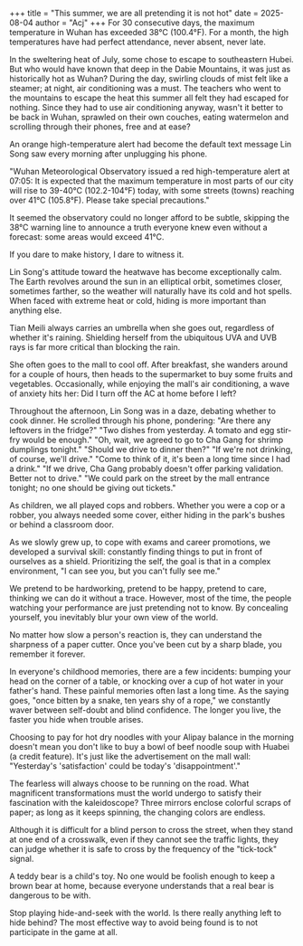 +++
title = "This summer, we are all pretending it is not hot"
date = 2025-08-04
author = "Acj"
+++
For 30 consecutive days, the maximum temperature in Wuhan has exceeded 38°C (100.4°F). For a month, the high temperatures have had perfect attendance, never absent, never late.

In the sweltering heat of July, some chose to escape to southeastern Hubei. But who would have known that deep in the Dabie Mountains, it was just as historically hot as Wuhan? During the day, swirling clouds of mist felt like a steamer; at night, air conditioning was a must. The teachers who went to the mountains to escape the heat this summer all felt they had escaped for nothing. Since they had to use air conditioning anyway, wasn't it better to be back in Wuhan, sprawled on their own couches, eating watermelon and scrolling through their phones, free and at ease?

An orange high-temperature alert had become the default text message Lin Song saw every morning after unplugging his phone.

"Wuhan Meteorological Observatory issued a red high-temperature alert at 07:05: It is expected that the maximum temperature in most parts of our city will rise to 39-40°C (102.2-104°F) today, with some streets (towns) reaching over 41°C (105.8°F). Please take special precautions."

It seemed the observatory could no longer afford to be subtle, skipping the 38°C warning line to announce a truth everyone knew even without a forecast: some areas would exceed 41°C.

If you dare to make history, I dare to witness it.

Lin Song's attitude toward the heatwave has become exceptionally calm. The Earth revolves around the sun in an elliptical orbit, sometimes closer, sometimes farther, so the weather will naturally have its cold and hot spells. When faced with extreme heat or cold, hiding is more important than anything else.

Tian Meili always carries an umbrella when she goes out, regardless of whether it's raining. Shielding herself from the ubiquitous UVA and UVB rays is far more critical than blocking the rain.

She often goes to the mall to cool off. After breakfast, she wanders around for a couple of hours, then heads to the supermarket to buy some fruits and vegetables. Occasionally, while enjoying the mall's air conditioning, a wave of anxiety hits her: Did I turn off the AC at home before I left?

Throughout the afternoon, Lin Song was in a daze, debating whether to cook dinner. He scrolled through his phone, pondering:
"Are there any leftovers in the fridge?"
"Two dishes from yesterday. A tomato and egg stir-fry would be enough."
"Oh, wait, we agreed to go to Cha Gang for shrimp dumplings tonight."
"Should we drive to dinner then?"
"If we're not drinking, of course, we'll drive."
"Come to think of it, it's been a long time since I had a drink."
"If we drive, Cha Gang probably doesn't offer parking validation. Better not to drive."
"We could park on the street by the mall entrance tonight; no one should be giving out tickets."

As children, we all played cops and robbers. Whether you were a cop or a robber, you always needed some cover, either hiding in the park's bushes or behind a classroom door.

As we slowly grew up, to cope with exams and career promotions, we developed a survival skill: constantly finding things to put in front of ourselves as a shield. Prioritizing the self, the goal is that in a complex environment, "I can see you, but you can't fully see me."

We pretend to be hardworking, pretend to be happy, pretend to care, thinking we can do it without a trace. However, most of the time, the people watching your performance are just pretending not to know. By concealing yourself, you inevitably blur your own view of the world.

No matter how slow a person's reaction is, they can understand the sharpness of a paper cutter. Once you've been cut by a sharp blade, you remember it forever.

In everyone's childhood memories, there are a few incidents: bumping your head on the corner of a table, or knocking over a cup of hot water in your father's hand. These painful memories often last a long time. As the saying goes, "once bitten by a snake, ten years shy of a rope," we constantly waver between self-doubt and blind confidence. The longer you live, the faster you hide when trouble arises.

Choosing to pay for hot dry noodles with your Alipay balance in the morning doesn't mean you don't like to buy a bowl of beef noodle soup with Huabei (a credit feature). It's just like the advertisement on the mall wall:
"Yesterday's 'satisfaction' could be today's 'disappointment'."

The fearless will always choose to be running on the road. What magnificent transformations must the world undergo to satisfy their fascination with the kaleidoscope? Three mirrors enclose colorful scraps of paper; as long as it keeps spinning, the changing colors are endless.

Although it is difficult for a blind person to cross the street, when they stand at one end of a crosswalk, even if they cannot see the traffic lights, they can judge whether it is safe to cross by the frequency of the "tick-tock" signal.

A teddy bear is a child's toy. No one would be foolish enough to keep a brown bear at home, because everyone understands that a real bear is dangerous to be with.

Stop playing hide-and-seek with the world. Is there really anything left to hide behind? The most effective way to avoid being found is to not participate in the game at all.
